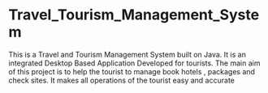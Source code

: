 # Travel_Tourism_Management_System
This is a Travel and Tourism Management System built on Java.
It is an integrated Desktop Based Application Developed for tourists.
The main aim of this project is to help the tourist to manage book hotels , packages and check sites.
It makes all operations of the tourist easy and accurate

